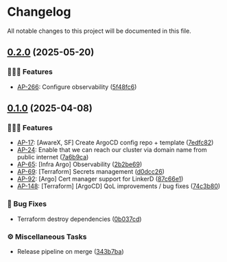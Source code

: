 # Changelog

All notable changes to this project will be documented in this file.

## [0.2.0](https://gitlab.ba.innovatrics.net/application-platform/argocd-infra/-/compare/0.1.0...0.2.0) (2025-05-20)

### 🚀🚀🚀 Features

- [AP-266](https://innovatrics.atlassian.net/browse/AP-266): Configure observability ([5f48fc6](https://gitlab.ba.innovatrics.net/application-platform/argocd-infra/commit/5f48fc603448c1abdbed7de633ec2493b056821e))

## [0.1.0](https://gitlab.ba.innovatrics.net/application-platform/argocd-infra/-/compare/0.0.1...0.1.0) (2025-04-08)

### 🚀🚀🚀 Features

- [AP-17](https://innovatrics.atlassian.net/browse/AP-17): [AwareX, SF] Create ArgoCD config repo + template ([7edfc82](https://gitlab.ba.innovatrics.net/application-platform/argocd-infra/commit/7edfc82890dca6c42fd88cb851d57c68a6f25c74))
- [AP-24](https://innovatrics.atlassian.net/browse/AP-24): Enable that we can reach our cluster via domain name from public internet ([7a6b9ca](https://gitlab.ba.innovatrics.net/application-platform/argocd-infra/commit/7a6b9ca971e5b15721cd42af1f214c72e42aec05))
- [AP-65](https://innovatrics.atlassian.net/browse/AP-65): [Infra Argo] Observability ([2b2be69](https://gitlab.ba.innovatrics.net/application-platform/argocd-infra/commit/2b2be6981705b7ba8b49fdf3ff75aa92444363ba))
- [AP-69](https://innovatrics.atlassian.net/browse/AP-69): [Terraform] Secrets management ([d0dcc26](https://gitlab.ba.innovatrics.net/application-platform/argocd-infra/commit/d0dcc2671c1f17bceff87ea6b9f47005a667a584))
- [AP-92](https://innovatrics.atlassian.net/browse/AP-92): [Argo] Cert manager support for LinkerD ([87c66e1](https://gitlab.ba.innovatrics.net/application-platform/argocd-infra/commit/87c66e19ce89fbf420ee778ebd54ef8b7216dbc3))
- [AP-148](https://innovatrics.atlassian.net/browse/AP-148): [Terraform] [ArgoCD] QoL improvements / bug fixes ([74c3b80](https://gitlab.ba.innovatrics.net/application-platform/argocd-infra/commit/74c3b801e4350b1e8e2939ee5fe11f502fe400ed))

### 🐛 Bug Fixes

- Terraform destroy dependencies ([0b037cd](https://gitlab.ba.innovatrics.net/application-platform/argocd-infra/commit/0b037cdf89f9bee71516f0dfc198f9e9b5ae5d54))

### ⚙️ Miscellaneous Tasks

- Release pipeline on merge ([343b7ba](https://gitlab.ba.innovatrics.net/application-platform/argocd-infra/commit/343b7ba6f3a21c8bad92ef8de90309cc0eb0f8a3))

